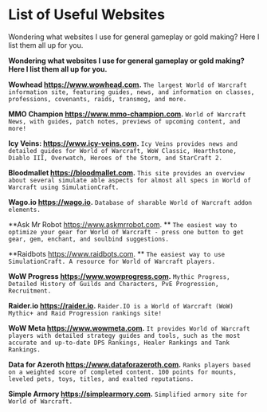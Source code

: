 # List of Useful Websites
Wondering what websites I use for general gameplay or gold making? Here I list them all up for you.


**Wondering what websites I use for general gameplay or gold making? Here I list them all up for you.**

**Wowhead https://www.wowhead.com.**
`The largest World of Warcraft information site, featuring guides, news, and information on classes, professions, covenants, raids, transmog, and more.`

**MMO Champion https://www.mmo-champion.com.**
`World of Warcraft News, with guides, patch notes, previews of upcoming content, and more!`

**Icy Veins: https://www.icy-veins.com.**
`Icy Veins provides news and detailed guides for World of Warcraft, WoW Classic, Hearthstone, Diablo III, Overwatch, Heroes of the Storm, and StarCraft 2.`

**Bloodmallet https://bloodmallet.com.**
`This site provides an overview about several simulate able aspects for almost all specs in World of Warcraft using SimulationCraft.`

**Wago.io https://wago.io.**
`Database of sharable World of Warcraft addon elements.`

**Ask Mr Robot https://www.askmrrobot.com. **
`The easiest way to optimize your gear for World of Warcraft - press one button to get gear, gem, enchant, and soulbind suggestions.`

**Raidbots https://www.raidbots.com. **
`The easiest way to use SimulationCraft. A resource for World of Warcraft players.`

**WoW Progress https://www.wowprogress.com.**
`Mythic Progress, Detailed History of Guilds and Characters, PvE Progression, Recruitment.`

**Raider.io https://raider.io.**
`Raider.IO is a World of Warcraft (WoW) Mythic+ and Raid Progression rankings site!`

**WoW Meta https://www.wowmeta.com.**
`It provides World of Warcraft players with detailed strategy guides and tools, such as the most accurate and up-to-date DPS Rankings, Healer Rankings and Tank Rankings.`

**Data for Azeroth https://www.dataforazeroth.com.**
`Ranks players based on a weighted score of completed content. 100 points for mounts, leveled pets, toys, titles, and exalted reputations.`

**Simple Armory https://simplearmory.com.**
`Simplified armory site for World of Warcraft.`
